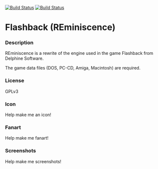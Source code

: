 [![Build Status](https://travis-ci.org/kodi-game/game.libretro.reminiscence.svg?branch=master)](https://travis-ci.org/kodi-game/game.libretro.reminiscence)
[![Build Status](https://ci.appveyor.com/api/projects/status/github/kodi-game/game.libretro.reminiscence?svg=true)](https://ci.appveyor.com/project/kodi-game/game-libretro-reminiscence)

# Flashback (REminiscence)

### Description

REminiscence is a rewrite of the engine used in the game Flashback from Delphine Software.

The game data files (DOS, PC-CD, Amiga, Macintosh) are required.

### License

GPLv3

### Icon

Help make me an icon!

### Fanart

Help make me fanart!

### Screenshots

Help make me screenshots!
